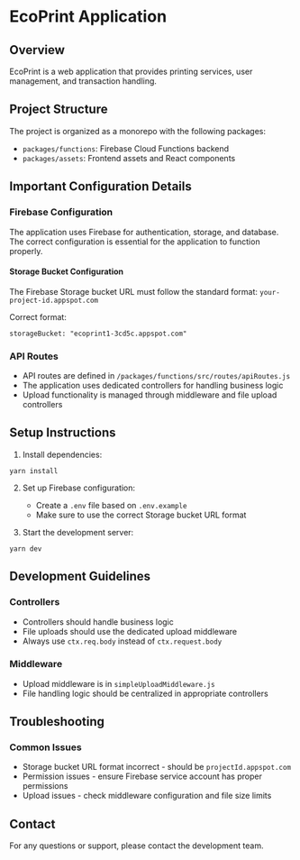 # EcoPrint Application

## Overview
EcoPrint is a web application that provides printing services, user management, and transaction handling.

## Project Structure
The project is organized as a monorepo with the following packages:
- `packages/functions`: Firebase Cloud Functions backend
- `packages/assets`: Frontend assets and React components

## Important Configuration Details

### Firebase Configuration
The application uses Firebase for authentication, storage, and database. The correct configuration is essential for the application to function properly.

#### Storage Bucket Configuration
The Firebase Storage bucket URL must follow the standard format: `your-project-id.appspot.com`

Correct format:
```
storageBucket: "ecoprint1-3cd5c.appspot.com"
```

### API Routes
- API routes are defined in `/packages/functions/src/routes/apiRoutes.js`
- The application uses dedicated controllers for handling business logic
- Upload functionality is managed through middleware and file upload controllers

## Setup Instructions

1. Install dependencies:
```
yarn install
```

2. Set up Firebase configuration:
   - Create a `.env` file based on `.env.example`
   - Make sure to use the correct Storage bucket URL format

3. Start the development server:
```
yarn dev
```

## Development Guidelines

### Controllers
- Controllers should handle business logic
- File uploads should use the dedicated upload middleware
- Always use `ctx.req.body` instead of `ctx.request.body`

### Middleware
- Upload middleware is in `simpleUploadMiddleware.js`
- File handling logic should be centralized in appropriate controllers

## Troubleshooting

### Common Issues
- Storage bucket URL format incorrect - should be `projectId.appspot.com`
- Permission issues - ensure Firebase service account has proper permissions
- Upload issues - check middleware configuration and file size limits

## Contact
For any questions or support, please contact the development team.